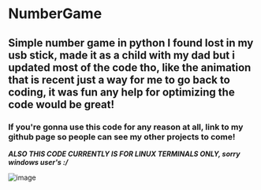 # NumberGame

## Simple number game in python I found lost in my usb stick, made it as a child with my dad but i updated most of the code tho, like the animation that is recent just a way for me to go back to coding, it was fun any help for optimizing the code would be great!

### **If you're gonna use this code for any reason at all, link to my github page so people can see my other projects to come!**





***ALSO THIS CODE CURRENTLY IS FOR LINUX TERMINALS ONLY, sorry windows user's :/***



![image](https://avatars.githubusercontent.com/u/62957566?v=4)
